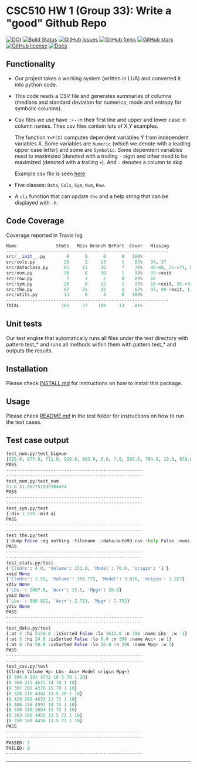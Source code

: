 # CSC510 HW 1 (Group 33): Write a "good" Github Repo


[![DOI](https://zenodo.org/badge/DOI/10.5281/zenodo.7033329.svg)](https://doi.org/10.5281/zenodo.7033329)
[![Build Status](https://app.travis-ci.com/sreedhara-aneesh/csc510-fall22-hw-g33.svg?branch=main)](https://app.travis-ci.com/sreedhara-aneesh/csc510-fall22-hw-g33)
[![GitHub issues](https://img.shields.io/github/issues/sreedhara-aneesh/csc510-fall22-hw-g33)](https://github.com/sreedhara-aneesh/csc510-fall22-hw-g33/issues)
[![GitHub forks](https://img.shields.io/github/forks/sreedhara-aneesh/csc510-fall22-hw-g33)](https://github.com/sreedhara-aneesh/csc510-fall22-hw-g33/network/members)
[![GitHub stars](https://img.shields.io/github/stars/sreedhara-aneesh/csc510-fall22-hw-g33)](https://github.com/sreedhara-aneesh/csc510-fall22-hw-g33/stargazers)
[![GitHub license](https://img.shields.io/github/license/sreedhara-aneesh/csc510-fall22-hw-g33)](https://github.com/sreedhara-aneesh/csc510-fall22-hw-g33/blob/main/LICENSE.md)
[![Docs](https://img.shields.io/badge/Read_Documentation-blue.svg)](https://sreedhara-aneesh.github.io/csc510-fall22-hw-g33/docs/src.html)

## Functionality

-  Our project takes a working system (written in LUA) and converted it into python code.

- This code reads a CSV file and generates summaries of columns (medians and standard deviation for numerics; mode and entropy for symbolic columns).

- Csv files we use have `:+-` in their first line and upper and lower case in column names. Thes csv files contain lots of X,Y examples.

    The function `Y=F(X)` computes dependent variables Y from independent variables X. Some variables are `Numeric` (which we denote with a leading upper case letter) and some are `Symbolic`. Some dependent variables need to maximized (denoted with a trailing `-` sign) and other need to be maximized (denoted with a trailing `+`). And `:` denotes a column to skip

    Example csv file is seen [here](https://raw.githubusercontent.com/timm/lua/main/data/auto93.csv)

- Five classes: `Data`, `Cols`, `Sym`, `Num`, `Row`.

- A `cli` function that can update  `the` and a help string that can be displayed with `-h`.


## Code Coverage

Coverage reported in Travis log 


```py
Name               Stmts   Miss Branch BrPart  Cover   Missing
--------------------------------------------------------------
src/__init__.py        0      0      0      0   100%
src/cols.py           29      2     13      1    93%   34, 37
src/dataclass.py      65     13     36      7    74%   40-48, 75->71, 82, 83->79, 91, 94, 101, 112-113, 116
src/num.py            38      0     10      1    98%   33->exit
src/row.py             7      1      2      0    89%   16
src/sym.py            26      0     12      2    95%   16->exit, 35->34
src/the.py            87     21     32      2    67%   97, 99->exit, 113-133
src/utils.py          13      0      4      0   100%
--------------------------------------------------------------
TOTAL                265     37    109     13    81%
```

## Unit tests

Our test engine that automatically runs all files under the test directory with pattern test_* and runs all methods within them with pattern test_* and outputs the results.

## Installation

Please check [INSTALL.md](INSTALL.md) for instructions on how to install this package. 

## Usage

Please check [README.md](test/README.md) in the test folder for instructions on how to run the test cases.

## Test case output 
```py
test_num.py/test_bignum
[528.0, 877.0, 711.0, 919.0, 983.0, 6.0, 7.0, 593.0, 784.0, 10.0, 870.0, 12.0, 692.0, 543.0, 15.0, 762.0, 17.0, 18.0, 19.0, 20.0, 21.0, 22.0, 23.0, 24.0, 949.0, 26.0, 521.0, 628.0, 601.0, 520.0, 31.0, 929.0, 33.0, 34.0, 976.0, 883.0, 37.0, 878.0, 39.0, 957.0, 41.0, 42.0, 43.0, 953.0, 677.0, 894.0, 47.0, 913.0, 859.0, 845.0, 51.0, 680.0, 53.0, 524.0, 55.0, 968.0, 57.0, 795.0, 59.0, 60.0, 566.0, 62.0, 821.0, 64.0, 65.0, 66.0, 67.0, 952.0, 710.0, 70.0, 71.0, 942.0, 992.0, 584.0, 75.0, 896.0, 560.0, 78.0, 79.0, 558.0, 81.0, 82.0, 987.0, 84.0, 85.0, 666.0, 816.0, 695.0, 89.0, 652.0, 998.0, 517.0, 93.0, 94.0, 898.0, 96.0, 753.0, 98.0, 731.0, 100.0, 101.0, 102.0, 103.0, 104.0, 955.0, 106.0, 107.0, 108.0, 943.0, 110.0, 111.0, 112.0, 113.0, 587.0, 874.0, 715.0, 117.0, 774.0, 119.0, 120.0, 121.0, 941.0, 123.0, 124.0, 759.0, 126.0, 127.0, 128.0, 129.0, 130.0, 675.0, 132.0, 948.0, 134.0, 592.0, 809.0, 137.0, 138.0, 996.0, 608.0, 141.0, 604.0, 143.0, 144.0, 145.0, 146.0, 986.0, 674.0, 782.0, 972.0, 966.0, 152.0, 833.0, 758.0, 155.0, 763.0, 872.0, 158.0, 159.0, 861.0, 161.0, 162.0, 572.0, 951.0, 165.0, 166.0, 167.0, 766.0, 542.0, 581.0, 171.0, 172.0, 173.0, 174.0, 667.0, 770.0, 818.0, 960.0, 179.0, 180.0, 181.0, 182.0, 183.0, 988.0, 185.0, 186.0, 187.0, 626.0, 189.0, 190.0, 191.0, 964.0, 868.0, 194.0, 912.0, 196.0, 527.0, 525.0, 975.0, 200.0, 772.0, 202.0, 203.0, 204.0, 681.0, 950.0, 834.0, 518.0, 209.0, 210.0, 211.0, 212.0, 901.0, 214.0, 215.0, 664.0, 217.0, 937.0, 219.0, 682.0, 221.0, 620.0, 223.0, 669.0, 225.0, 900.0, 227.0, 532.0, 657.0, 850.0, 961.0, 924.0, 958.0, 807.0, 573.0, 514.0, 237.0, 238.0, 590.0, 240.0, 241.0, 596.0, 243.0, 564.0, 245.0, 246.0, 247.0, 745.0, 709.0, 250.0, 251.0, 252.0, 649.0, 537.0, 653.0, 256.0, 723.0, 258.0, 259.0, 260.0, 926.0, 777.0, 263.0, 713.0, 812.0, 717.0, 605.0, 817.0, 269.0, 991.0, 271.0, 936.0, 273.0, 743.0, 798.0, 276.0, 277.0, 974.0, 897.0, 619.0, 281.0, 282.0, 857.0, 790.0, 285.0, 902.0, 287.0, 288.0, 289.0, 290.0, 291.0, 513.0, 865.0, 294.0, 295.0, 296.0, 887.0, 298.0, 698.0, 610.0, 301.0, 630.0, 885.0, 740.0, 305.0, 306.0, 576.0, 873.0, 309.0, 310.0, 631.0, 312.0, 735.0, 523.0, 315.0, 931.0, 598.0, 567.0, 319.0, 844.0, 321.0, 322.0, 323.0, 324.0, 909.0, 701.0, 661.0, 989.0, 329.0, 330.0, 331.0, 545.0, 333.0, 978.0, 944.0, 336.0, 820.0, 884.0, 339.0, 822.0, 341.0, 342.0, 343.0, 984.0, 641.0, 645.0, 722.0, 679.0, 819.0, 350.0, 915.0, 352.0, 353.0, 769.0, 888.0, 356.0, 357.0, 358.0, 359.0, 739.0, 361.0, 775.0, 726.0, 617.0, 946.0, 366.0, 367.0, 552.0, 881.0, 803.0, 982.0, 761.0, 993.0, 928.0, 538.0, 685.0, 377.0, 905.0, 379.0, 380.0, 381.0, 382.0, 815.0, 843.0, 385.0, 871.0, 387.0, 589.0, 911.0, 660.0, 632.0, 930.0, 393.0, 394.0, 733.0, 869.0, 639.0, 398.0, 724.0, 400.0, 401.0, 402.0, 403.0, 892.0, 650.0, 575.0, 407.0, 408.0, 699.0, 662.0, 411.0, 412.0, 413.0, 414.0, 415.0, 811.0, 417.0, 418.0, 751.0, 420.0, 421.0, 422.0, 423.0, 424.0, 746.0, 426.0, 427.0, 428.0, 515.0, 430.0, 431.0, 890.0, 433.0, 434.0, 687.0, 773.0, 940.0, 658.0, 917.0, 625.0, 985.0, 591.0, 443.0, 444.0, 445.0, 446.0, 981.0, 448.0, 449.0, 450.0, 704.0, 824.0, 453.0, 781.0, 455.0, 456.0, 754.0, 891.0, 893.0, 460.0, 461.0, 462.0, 463.0, 725.0, 465.0, 466.0, 467.0, 468.0, 771.0, 470.0, 945.0, 551.0, 804.0, 522.0, 475.0, 476.0, 477.0, 565.0, 856.0, 480.0, 481.0, 980.0, 965.0, 484.0, 485.0, 534.0, 487.0, 668.0, 489.0, 603.0, 553.0, 492.0, 918.0, 655.0, 696.0, 496.0, 875.0, 899.0, 734.0, 659.0, 799.0, 502.0, 503.0, 504.0, 606.0, 676.0, 643.0, 508.0, 509.0, 706.0, 556.0, 848.0]
PASS
----------------------------------------------------
----------------------------------------------------
test_num.py/test_num
51.0 31.007751937984494
PASS
----------------------------------------------------
----------------------------------------------------
test_sym.py/test
{:div 1.379 :mid a}
PASS
----------------------------------------------------
----------------------------------------------------
test_the.py/test
{:dump False :eg nothing :filename ./data/auto93.csv :help False :nums 512 :seed 10019 :seperator ,}
PASS
----------------------------------------------------
----------------------------------------------------
test_stats.py/test
{'Clndrs': 4.0, 'Volume': 151.0, 'Model': 76.0, 'origin': '1'}
xmid None
{'Clndrs': 1.55, 'Volume': 100.775, 'Model': 3.876, 'origin': 1.327}
xdiv None
{'Lbs-': 2807.0, 'Acc+': 15.5, 'Mpg+': 20.0}
ymid None
{'Lbs-': 886.822, 'Acc+': 2.713, 'Mpg+': 7.752}
ydiv None
PASS
----------------------------------------------------
----------------------------------------------------
test_data.py/test
{:at 4 :hi 5140.0 :isSorted False :lo 1613.0 :n 398 :name Lbs- :w -1}
{:at 5 :hi 24.8 :isSorted False :lo 8.0 :n 398 :name Acc+ :w 1}
{:at 8 :hi 50.0 :isSorted False :lo 10.0 :n 398 :name Mpg+ :w 1}
PASS
----------------------------------------------------
----------------------------------------------------
test_csv.py/test
{Clndrs Volume Hp: Lbs- Acc+ Model origin Mpg+}
{8 304.0 193 4732 18.5 70 1 10}
{8 360 215 4615 14 70 1 10}
{8 307 200 4376 15 70 1 10}
{8 318 210 4382 13.5 70 1 10}
{8 429 208 4633 11 72 1 10}
{8 400 150 4997 14 73 1 10}
{8 350 180 3664 11 73 1 10}
{8 383 180 4955 11.5 71 1 10}
{8 350 160 4456 13.5 72 1 10}
PASS
----------------------------------------------------
----------------------------------------------------
PASSED: 7
FAILED: 0
----------------------------------------------------
```

--- 
